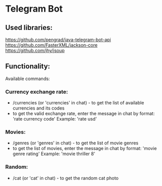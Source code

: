 # Telegram Bot

## Used libraries:
https://github.com/pengrad/java-telegram-bot-api  
https://github.com/FasterXML/jackson-core  
https://github.com/jhy/jsoup  

## Functionality:
Available commands:
                                
### Currency exchange rate:
* /currencies (or 'currencies' in chat) - to get the list of available currencies and its codes
* to get the valid exchange rate, enter the message in chat by format:
'rate currency code'
Example: 'rate usd'
                                
### Movies:
* /genres (or 'genres' in chat) - to get the list of movie genres
* to get the list of movies, enter the message in chat by format:
'movie genre rating'
Example: 'movie thriller 8'
                                
### Random:
* /cat (or 'cat' in chat) - to get the random cat photo
